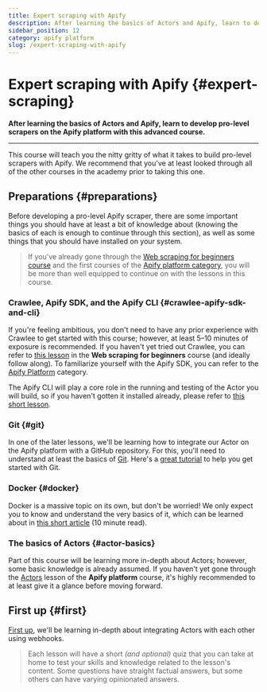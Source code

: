 ```yaml
---
title: Expert scraping with Apify
description: After learning the basics of Actors and Apify, learn to develop pro-level scrapers on the Apify platform with this advanced course.
sidebar_position: 12
category: apify platform
slug: /expert-scraping-with-apify
---
```


# Expert scraping with Apify {#expert-scraping}

**After learning the basics of Actors and Apify, learn to develop pro-level scrapers on the Apify platform with this advanced course.**

---

This course will teach you the nitty gritty of what it takes to build pro-level scrapers with Apify. We recommend that you've at least looked through all of the other courses in the academy prior to taking this one.

## Preparations {#preparations}

Before developing a pro-level Apify scraper, there are some important things you should have at least a bit of knowledge about (knowing the basics of each is enough to continue through this section), as well as some things that you should have installed on your system.

> If you've already gone through the [Web scraping for beginners course](../../webscraping/scraping_basics_javascript/index.md) and the first courses of the [Apify platform category](../apify_platform.md), you will be more than well equipped to continue on with the lessons in this course.

<!-- ### Puppeteer/Playwright {#puppeteer-playwright}

[Puppeteer](https://pptr.dev/) is a library for running and controlling a [headless browser](../../webscraping/scraping_basics_javascript/crawling/headless_browser.md) in Node.js, and was developed at Google. The team working on it was hired by Microsoft to work on the [Playwright](https://playwright.dev/) project; therefore, many parallels can be seen between both the `puppeteer` and `playwright` packages. Proficiency in at least one of these will be good enough. -->

### Crawlee, Apify SDK, and the Apify CLI {#crawlee-apify-sdk-and-cli}

If you're feeling ambitious, you don't need to have any prior experience with Crawlee to get started with this course; however, at least 5–10 minutes of exposure is recommended. If you haven't yet tried out Crawlee, you can refer to [this lesson](../../webscraping/web_scraping_for_beginners/crawling/pro_scraping.md) in the **Web scraping for beginners** course (and ideally follow along). To familiarize yourself with the Apify SDK, you can refer to the [Apify Platform](../apify_platform.md) category.

The Apify CLI will play a core role in the running and testing of the Actor you will build, so if you haven't gotten it installed already, please refer to [this short lesson](../../glossary/tools/apify_cli.md).

### Git {#git}

In one of the later lessons, we'll be learning how to integrate our Actor on the Apify platform with a GitHub repository. For this, you'll need to understand at least the basics of [Git](https://git-scm.com/docs). Here's a [great tutorial](https://product.hubspot.com/blog/git-and-github-tutorial-for-beginners) to help you get started with Git.

### Docker {#docker}

Docker is a massive topic on its own, but don't be worried! We only expect you to know and understand the very basics of it, which can be learned about in [this short article](https://docs.docker.com/get-started/overview/) (10 minute read).

### The basics of Actors {#actor-basics}

Part of this course will be learning more in-depth about Actors; however, some basic knowledge is already assumed. If you haven't yet gone through the [Actors](../getting_started/actors.md) lesson of the **Apify platform** course, it's highly recommended to at least give it a glance before moving forward.

## First up {#first}

[First up](./actors_webhooks.md), we'll be learning in-depth about integrating Actors with each other using webhooks.

> Each lesson will have a short _(and optional)_ quiz that you can take at home to test your skills and knowledge related to the lesson's content. Some questions have straight factual answers, but some others can have varying opinionated answers.
